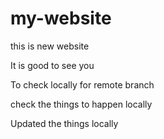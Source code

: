 # my-website
this is new website

It is good to see you

To check locally for remote branch

check the things to happen locally

Updated the things locally